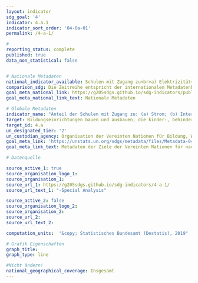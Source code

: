 ```yaml
---
layout: indicator
sdg_goal: '4'
indicator: 4.a.1
indicator_sort_order: '04-0a-01'
permalink: /4-a-1/

#
reporting_status: complete
published: true
data_non_statistical: false


# Nationale Metadaten
national_indicator_available: Schulen mit Zugang zu<br>a) Elektrizität<br>b) Internet für pädagogische Zwecke<br>c) Computer für pädagogische Zwecke<br>d) Infrastruktur und Materialien für Studierende mit Behinderung<br>e) Trinkwasser<br>f) geschlechterspezifische, grundlegende sanitäre Anlagen<br>g) grundlegender Ausstattung zum Händewaschen (gemäß der WASH Indikator-Definition)
comparison_sdg: Die Zeitreihe entspricht der internationalen Metadatenbeschreibung.
goal_meta_national_link: https://g205sdgs.github.io/sdg-indicators/public/MetaDe/4.a.1.pdf
goal_meta_national_link_text: Nationale Metadaten

# Globale Metadaten
indicator_name: "Anteil der Schulen mit Zugang zu: (a) Strom; (b) Internet für Unterrichtszwecke; (c) Computern für Unterrichtszwecke; (d) angepasste Infrastruktur und Materialien für Schüler mit Behinderungen; (e) Trinkwasser; (f) geschlechterspezifischen sanitären Anlagen und (g) grundlegender Ausstattung zum Händewaschen (gemäß den WASH-Indikator-Definitionen)"
target: Bildungseinrichtungen bauen und ausbauen, die kinder-, behinderten- und geschlechtergerecht sind und eine sichere, gewaltfreie, inklusive und effektive Lernumgebung für alle bieten
target_id: 4.a
un_designated_tier: '2'
un_custodian_agency: Organisation der Vereinten Nationen für Bildung, Wissenschaft und Kultur - Statistische Behörde (UNESCO-UIS)
goal_meta_link: 'https://unstats.un.org/sdgs/metadata/files/Metadata-04-0A-01.pdf'
goal_meta_link_text: Metadaten der Ziele der Vereinten Nationen für nachhaltige Entwicklung

# Datenquelle

source_active_1: true
source_organisation_logo_1:
source_organisation_1:
source_url_1: https://g205sdgs.github.io/sdg-indicators/4-a-1/
source_url_text_1: "-Special Analysis"

source_active_2: false
source_organisation_logo_2:
source_organisation_2:
source_url_2:
source_url_text_2:

computation_units:  "&copy; Statistisches Bundesamt (Destatis), 2019"

# Grafik Eigenschaften
graph_title:
graph_type: line

#Nicht ändern!
national_geographical_coverage: Insgesamt
---
```

